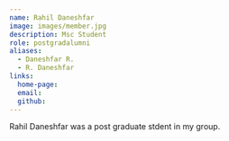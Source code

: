 ```yaml
---
name: Rahil Daneshfar
image: images/member.jpg
description: Msc Student
role: postgradalumni
aliases:
  - Daneshfar R.
  - R. Daneshfar
links:
  home-page: 
  email: 
  github: 
---
```


Rahil Daneshfar was a post graduate stdent in my group. 
